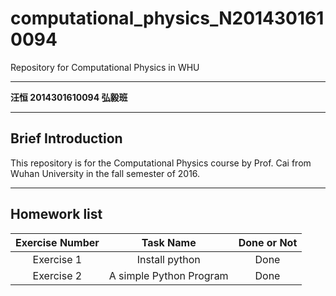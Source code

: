 # computational_physics_N2014301610094

Repository for Computational Physics in WHU

---

**汪恒 2014301610094 弘毅班**

---
**Brief Introduction**
---
This repository is for the Computational Physics course by Prof. Cai from Wuhan University in the fall semester of 2016.

---
**Homework list**
---
| Exercise Number      |  Task Name   |  Done or Not  |
| :--------:   | :-----:  | :----:  |
| Exercise 1  |   Install python  |  Done  |
| Exercise 2  |   A simple Python Program  | Done |
